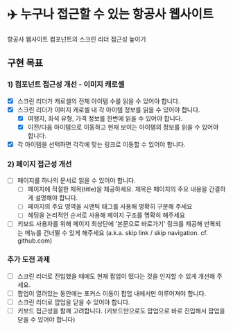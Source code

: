 # ✈️ 누구나 접근할 수 있는 항공사 웹사이트

항공사 웹사이트 컴포넌트의 스크린 리더 접근성 높이기

## 구현 목표

### 1) 컴포넌트 접근성 개선 - 이미지 캐로셀

- [x] 스크린 리더가 캐로셀의 전체 아이템 수를 읽을 수 있어야 합니다.
- [x] 스크린 리더가 이미지 캐로셀 내 각 아이템 정보를 읽을 수 있어야 합니다.
  - [x] 여행지, 좌석 유형, 가격 정보를 한번에 읽을 수 있어야 합니다.
  - [x] 이전/다음 아이템으로 이동하고 현재 보이는 아이템의 정보를 읽을 수 있어야 합니다.
- [x] 각 아이템을 선택하면 각각에 맞는 링크로 이동할 수 있어야 합니다.

### 2) 페이지 접근성 개선

- [ ] 페이지를 하나의 문서로 읽을 수 있어야 합니다.
  - [ ] 페이지에 적절한 제목(title)을 제공하세요. 제목은 페이지의 주요 내용을 간결하게 설명해야 합니다.
  - [ ] 페이지의 주요 영역을 시맨틱 태그를 사용해 명확히 구분해 주세요
  - [ ] 헤딩을 논리적인 순서로 사용해 페이지 구조를 명확히 해주세요
- [ ] 키보드 사용자를 위해 페이지 최상단에 '본문으로 바로가기' 링크를 제공해 반복되는 메뉴를 건너뛸 수 있게 해주세요 (a.k.a. skip link / skip navigation. cf. github.com)

### 추가 도전 과제

- [ ] 스크린 리더로 진입했을 때에도 현재 팝업이 떴다는 것을 인지할 수 있게 개선해 주세요.
- [ ] 팝업이 열려있는 동안에는 포커스 이동이 팝업 내에서만 이루어져야 합니다.
- [ ] 스크린 리더로 팝업을 닫을 수 있어야 합니다.
- [ ] 키보드 접근성을 함께 고려합니다. (키보드만으로도 팝업으로 바로 진입해서 팝업을 닫을 수 있어야 합니다)
